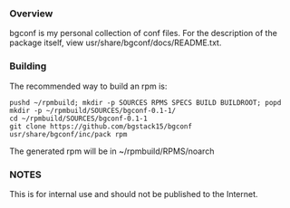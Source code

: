 ### Overview
bgconf is my personal collection of conf files.
For the description of the package itself, view usr/share/bgconf/docs/README.txt.

### Building
The recommended way to build an rpm is:

    pushd ~/rpmbuild; mkdir -p SOURCES RPMS SPECS BUILD BUILDROOT; popd
    mkdir -p ~/rpmbuild/SOURCES/bgconf-0.1-1/
    cd ~/rpmbuild/SOURCES/bgconf-0.1-1
    git clone https://github.com/bgstack15/bgconf
    usr/share/bgconf/inc/pack rpm

The generated rpm will be in ~/rpmbuild/RPMS/noarch

### NOTES
This is for internal use and should not be published to the Internet.
